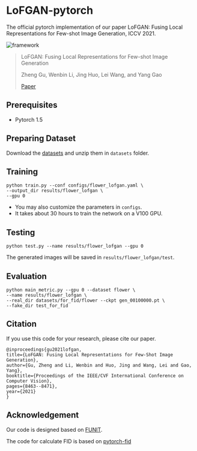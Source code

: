 # LoFGAN-pytorch

The official pytorch implementation of our paper LoFGAN: Fusing Local Representations for Few-shot Image Generation, ICCV 2021.


![framework](images/framework_all.png)

> LoFGAN: Fusing Local Representations for Few-shot Image Generation
> 
> Zheng Gu, Wenbin Li, Jing Huo, Lei Wang, and Yang Gao
> 
> [Paper](https://openaccess.thecvf.com/content/ICCV2021/papers/Gu_LoFGAN_Fusing_Local_Representations_for_Few-Shot_Image_Generation_ICCV_2021_paper.pdf)

## Prerequisites
- Pytorch 1.5

## Preparing Dataset
Download the [datasets](https://portland-my.sharepoint.com/:f:/g/personal/zhenggu4-c_my_cityu_edu_hk/ErQRAfnkT1xJqaTZwB7ZVWoBrAu86flhwQeuBoHMS-bfVA?e=gaaeAZ) and unzip them in `datasets` folder.

## Training
```shell
python train.py --conf configs/flower_lofgan.yaml \
--output_dir results/flower_lofgan \
--gpu 0
```

* You may also customize the parameters in `configs`.
* It takes about 30 hours to train the network on a V100 GPU.


## Testing
```shell
python test.py --name results/flower_lofgan --gpu 0
```

The generated images will be saved in `results/flower_lofgan/test`.


## Evaluation
```shell
python main_metric.py --gpu 0 --dataset flower \
--name results/flower_lofgan \
--real_dir datasets/for_fid/flower --ckpt gen_00100000.pt \
--fake_dir test_for_fid
```

## Citation
If you use this code for your research, please cite our paper.

    @inproceedings{gu2021lofgan,
    title={LoFGAN: Fusing Local Representations for Few-Shot Image Generation},
    author={Gu, Zheng and Li, Wenbin and Huo, Jing and Wang, Lei and Gao, Yang},
    booktitle={Proceedings of the IEEE/CVF International Conference on Computer Vision},
    pages={8463--8471},
    year={2021}
    }


## Acknowledgement
Our code is designed based on [FUNIT](https://github.com/NVlabs/FUNIT).

The code for calculate FID is based on [pytorch-fid](https://github.com/mseitzer/pytorch-fid)
